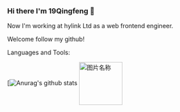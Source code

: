 ### Hi there I'm 19Qingfeng 👋
Now I'm working at hylink Ltd as a web frontend engineer.

Welcome follow my github!

Languages and Tools:

[![Anurag's github stats]( =100*100)
<img src="https://github-readme-stats.vercel.app/api?username=19Qingfeng)](https://github.com/anuraghazra/github-readme-stats" width = "100" height = "100" alt="图片名称" align=center />
<!--
**19Qingfeng/19Qingfeng** is a ✨ _special_ ✨ repository because its `README.md` (this file) appears on your GitHub profile.

Here are some ideas to get you started:

- 🔭 I’m currently working on ...
- 🌱 I’m currently learning ...
- 👯 I’m looking to collaborate on ...
- 🤔 I’m looking for help with ...
- 💬 Ask me about ...
- 📫 How to reach me: ...
- 😄 Pronouns: ...
- ⚡ Fun fact: ...
-->
